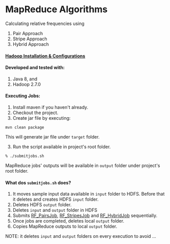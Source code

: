 # MapReduce Algorithms
Calculating relative frequencies using

1. Pair Approach
2. Stripe Approach
3. Hybrid Approach

#### [Hadoop Installation & Configurations](./docs/hadoop-installation.md)

#### Developed and tested with:
1. Java 8, and
2. Hadoop 2.7.0

#### Executing Jobs:
1. Install maven if you haven't already.
1. Checkout the project.
2. Create jar file by executing:
```
mvn clean package
```
This will generate jar file under ```target``` folder.

3. Run the script available in project's root folder.
```
% ./submitjobs.sh
```
MapReduce jobs' outputs will be available in ```output``` folder under project's root folder.

#### What dos ```submitjobs.sh``` does?
1. It moves sample input data available in ```input``` folder to HDFS. Before that it deletes and creates HDFS ```input``` folder.
2. Deletes HDFS ```output``` folder.
3. Deletes ```input``` and ```output``` folder in HDFS
4. Submits [RF_PairsJob](./src/main/java/cs522/lab/pair/RF_PairsJob.java), [RF_StripesJob](mapreduce-algo/src/main/java/cs522/lab/stripe/RF_StripesJob.java) and [RF_HybridJob](mapreduce-algo/src/main/java/cs522/lab/hybrid/RF_HybridJob.java) sequentially.
5. Once jobs are completed, deletes local ```output``` folder.
6. Copies MapReduce outputs to local ```output``` folder.

NOTE: it deletes ```input``` and ```output``` folders on every execution to avoid ...
